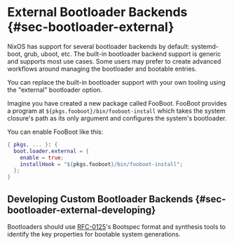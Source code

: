 # External Bootloader Backends {#sec-bootloader-external}

NixOS has support for several bootloader backends by default: systemd-boot, grub, uboot, etc.
The built-in bootloader backend support is generic and supports most use cases.
Some users may prefer to create advanced workflows around managing the bootloader and bootable entries.

You can replace the built-in bootloader support with your own tooling using the "external" bootloader option.

Imagine you have created a new package called FooBoot.
FooBoot provides a program at `${pkgs.fooboot}/bin/fooboot-install` which takes the system closure's path as its only argument and configures the system's bootloader.

You can enable FooBoot like this:

```nix
{ pkgs, ... }: {
  boot.loader.external = {
    enable = true;
    installHook = "${pkgs.fooboot}/bin/fooboot-install";
  };
}
```

## Developing Custom Bootloader Backends {#sec-bootloader-external-developing}

Bootloaders should use [RFC-0125](https://github.com/NixOS/rfcs/pull/125)'s Bootspec format and synthesis tools to identify the key properties for bootable system generations.


